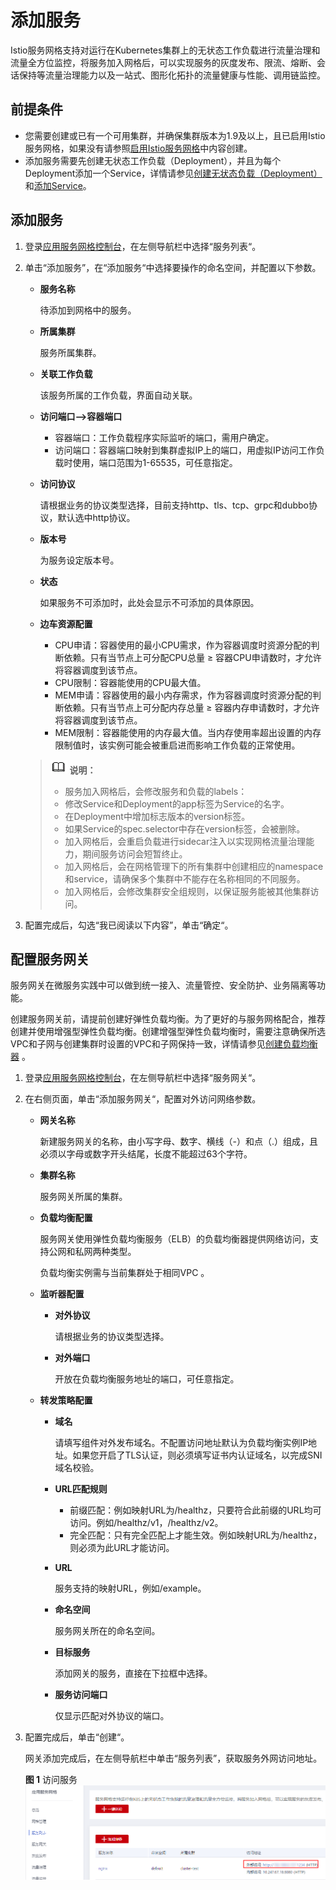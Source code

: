 # 添加服务<a name="asm_01_0004"></a>

Istio服务网格支持对运行在Kubernetes集群上的无状态工作负载进行流量治理和流量全方位监控，将服务加入网格后，可以实现服务的灰度发布、限流、熔断、会话保持等流量治理能力以及一站式、图形化拓扑的流量健康与性能、调用链监控。

## 前提条件<a name="section46171455237"></a>

-   您需要创建或已有一个可用集群，并确保集群版本为1.9及以上，且已启用Istio服务网格，如果没有请参照[启用Istio服务网格](启用应用服务网格.md)中内容创建。
-   添加服务需要先创建无状态工作负载（Deployment），并且为每个Deployment添加一个Service，详情请参见[创建无状态负载（Deployment）](https://support.huaweicloud.com/usermanual-cce/cce_01_0047.html)和[添加Service](https://support.huaweicloud.com/usermanual-cce/cce_01_0011.html)。

## 添加服务<a name="section1929061418230"></a>

1.  登录[应用服务网格控制台](https://console.huaweicloud.com/istio/?locale=zh-cn)，在左侧导航栏中选择“服务列表“。
2.  单击“添加服务”，在“添加服务“中选择要操作的命名空间，并配置以下参数。

    -   **服务名称**

        待添加到网格中的服务。

    -   **所属集群**

        服务所属集群。

    -   **关联工作负载**

        该服务所属的工作负载，界面自动关联。

    -   **访问端口--\>容器端口**
        -   容器端口：工作负载程序实际监听的端口，需用户确定。
        -   访问端口：容器端口映射到集群虚拟IP上的端口，用虚拟IP访问工作负载时使用，端口范围为1-65535，可任意指定。

    -   **访问协议**

        请根据业务的协议类型选择，目前支持http、tls、tcp、grpc和dubbo协议，默认选中http协议。

    -   **版本号**

        为服务设定版本号。

    -   **状态**

        如果服务不可添加时，此处会显示不可添加的具体原因。

    -   **边车资源配置**
        -   CPU申请：容器使用的最小CPU需求，作为容器调度时资源分配的判断依赖。只有当节点上可分配CPU总量 ≥ 容器CPU申请数时，才允许将容器调度到该节点。
        -   CPU限制：容器能使用的CPU最大值。
        -   MEM申请：容器使用的最小内存需求，作为容器调度时资源分配的判断依赖。只有当节点上可分配内存总量 ≥ 容器内存申请数时，才允许将容器调度到该节点。
        -   MEM限制：容器能使用的内存最大值。当内存使用率超出设置的内存限制值时，该实例可能会被重启进而影响工作负载的正常使用。

    >![](public_sys-resources/icon-note.gif) **说明：** 
    >-   服务加入网格后，会修改服务和负载的labels：
    >    -   修改Service和Deployment的app标签为Service的名字。
    >    -   在Deployment中增加标志版本的version标签。
    >    -   如果Service的spec.selector中存在version标签，会被删除。
    >-   加入网格后，会重启负载进行sidecar注入以实现网格流量治理能力，期间服务访问会短暂终止。
    >-   加入网格后，会在网格管理下的所有集群中创建相应的namespace和service，请确保多个集群中不能存在名称相同的不同服务。
    >-   加入网格后，会修改集群安全组规则，以保证服务能被其他集群访问。

3.  配置完成后，勾选“我已阅读以下内容”，单击“确定“。

## 配置服务网关<a name="section825982603818"></a>

服务网关在微服务实践中可以做到统一接入、流量管控、安全防护、业务隔离等功能。

创建服务网关前，请提前创建好弹性负载均衡。为了更好的与服务网格配合，推荐创建并使用增强型弹性负载均衡。创建增强型弹性负载均衡时，需要注意确保所选VPC和子网与创建集群时设置的VPC和子网保持一致，详情请参见[创建负载均衡器](https://support.huaweicloud.com/qs-elb/zh-cn_topic_0052569751.html)  。

1.  登录[应用服务网格控制台](https://console.huaweicloud.com/istio/?locale=zh-cn)，在左侧导航栏中选择“服务网关“。
2.  在右侧页面，单击“添加服务网关“，配置对外访问网络参数。
    -   **网关名称**

        新建服务网关的名称，由小写字母、数字、横线（-）和点（.）组成，且必须以字母或数字开头结尾，长度不能超过63个字符。

    -   **集群名称**

        服务网关所属的集群。

    -   **负载均衡配置**

        服务网关使用弹性负载均衡服务（ELB）的负载均衡器提供网络访问，支持公网和私网两种类型。

        负载均衡实例需与当前集群处于相同VPC 。

    -   **监听器配置**
        -   **对外协议**

            请根据业务的协议类型选择。

        -   **对外端口**

            开放在负载均衡服务地址的端口，可任意指定。

    -   **转发策略配置**
        -   **域名**

            请填写组件对外发布域名。不配置访问地址默认为负载均衡实例IP地址。如果您开启了TLS认证，则必须填写证书内认证域名，以完成SNI域名校验。

        -   **URL匹配规则**
            -   前缀匹配：例如映射URL为/healthz，只要符合此前缀的URL均可访问。例如/healthz/v1，/healthz/v2。
            -   完全匹配：只有完全匹配上才能生效。例如映射URL为/healthz，则必须为此URL才能访问。

        -   **URL**

            服务支持的映射URL，例如/example。

        -   **命名空间**

            服务网关所在的命名空间。

        -   **目标服务**

            添加网关的服务，直接在下拉框中选择。

        -   **服务访问端口**

            仅显示匹配对外协议的端口。


3.  配置完成后，单击“创建“。

    网关添加完成后，在左侧导航栏中单击“服务列表”，获取服务外网访问地址。

    **图 1**  访问服务<a name="fig1466152172216"></a>  
    ![](figures/访问服务.png "访问服务")


